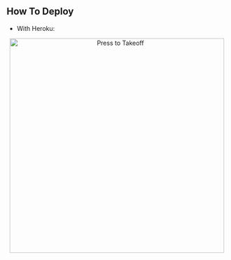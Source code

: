 ## How To Deploy 
* With Heroku:
<p align="center">
   <a href = "https://heroku.com/deploy?template=https://github.com/hellboyekdamop/legendkimaakaland"><img src="https://telegra.ph/file/57c4edb389224c9cf9996.png" alt="Press to Takeoff" width="490px"></a>
</p>
<br>
